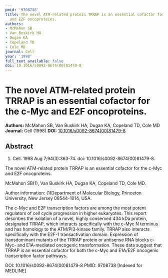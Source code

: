 ```yaml
---
pmid: '9708738'
title: The novel ATM-related protein TRRAP is an essential cofactor for the c-Myc
  and E2F oncoproteins.
authors:
- McMahon SB
- Van Buskirk HA
- Dugan KA
- Copeland TD
- Cole MD
journal: Cell
year: '1998'
full_text_available: false
doi: 10.1016/s0092-8674(00)81479-8
---
```


# The novel ATM-related protein TRRAP is an essential cofactor for the c-Myc and E2F oncoproteins.
**Authors:** McMahon SB, Van Buskirk HA, Dugan KA, Copeland TD, Cole MD
**Journal:** Cell (1998)
**DOI:** [10.1016/s0092-8674(00)81479-8](https://doi.org/10.1016/s0092-8674(00)81479-8)

## Abstract

1. Cell. 1998 Aug 7;94(3):363-74. doi: 10.1016/s0092-8674(00)81479-8.

The novel ATM-related protein TRRAP is an essential cofactor for the c-Myc and 
E2F oncoproteins.

McMahon SB(1), Van Buskirk HA, Dugan KA, Copeland TD, Cole MD.

Author information:
(1)Department of Molecular Biology, Princeton University, New Jersey 08544-1014, 
USA.

The c-Myc and E2F transcription factors are among the most potent regulators of 
cell cycle progression in higher eukaryotes. This report describes the isolation 
of a novel, highly conserved 434 kDa protein, designated TRRAP, which interacts 
specifically with the c-Myc N terminus and has homology to the ATM/PI3-kinase 
family. TRRAP also interacts specifically with the E2F-1 transactivation domain. 
Expression of transdominant mutants of the TRRAP protein or antisense RNA blocks 
c-Myc- and E1A-mediated oncogenic transformation. These data suggest that TRRAP 
is an essential cofactor for both the c-Myc and E1A/E2F oncogenic transcription 
factor pathways.

DOI: 10.1016/s0092-8674(00)81479-8
PMID: 9708738 [Indexed for MEDLINE]
